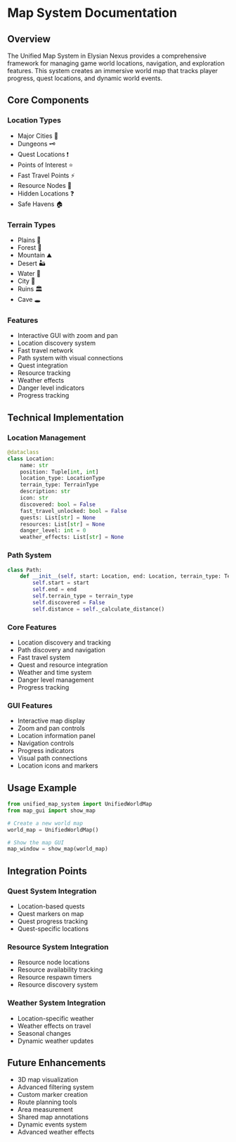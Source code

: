 # Map System Documentation

## Overview
The Unified Map System in Elysian Nexus provides a comprehensive framework for managing game world locations, navigation, and exploration features. This system creates an immersive world map that tracks player progress, quest locations, and dynamic world events.

## Core Components

### Location Types
- Major Cities 🏰
- Dungeons 🗝️
- Quest Locations ❗
- Points of Interest ⭐
- Fast Travel Points ⚡
- Resource Nodes 💎
- Hidden Locations ❓
- Safe Havens 🏠

### Terrain Types
- Plains 🌿
- Forest 🌳
- Mountain ⛰️
- Desert 🏜️
- Water 🌊
- City 🏰
- Ruins 🏛️
- Cave 🕳️

### Features
- Interactive GUI with zoom and pan
- Location discovery system
- Fast travel network
- Path system with visual connections
- Quest integration
- Resource tracking
- Weather effects
- Danger level indicators
- Progress tracking

## Technical Implementation

### Location Management
```python
@dataclass
class Location:
    name: str
    position: Tuple[int, int]
    location_type: LocationType
    terrain_type: TerrainType
    description: str
    icon: str
    discovered: bool = False
    fast_travel_unlocked: bool = False
    quests: List[str] = None
    resources: List[str] = None
    danger_level: int = 0
    weather_effects: List[str] = None
```

### Path System
```python
class Path:
    def __init__(self, start: Location, end: Location, terrain_type: TerrainType):
        self.start = start
        self.end = end
        self.terrain_type = terrain_type
        self.discovered = False
        self.distance = self._calculate_distance()
```

### Core Features
- Location discovery and tracking
- Path discovery and navigation
- Fast travel system
- Quest and resource integration
- Weather and time system
- Danger level management
- Progress tracking

### GUI Features
- Interactive map display
- Zoom and pan controls
- Location information panel
- Navigation controls
- Progress indicators
- Visual path connections
- Location icons and markers

## Usage Example

```python
from unified_map_system import UnifiedWorldMap
from map_gui import show_map

# Create a new world map
world_map = UnifiedWorldMap()

# Show the map GUI
map_window = show_map(world_map)
```

## Integration Points

### Quest System Integration
- Location-based quests
- Quest markers on map
- Quest progress tracking
- Quest-specific locations

### Resource System Integration
- Resource node locations
- Resource availability tracking
- Resource respawn timers
- Resource discovery system

### Weather System Integration
- Location-specific weather
- Weather effects on travel
- Seasonal changes
- Dynamic weather updates

## Future Enhancements
- 3D map visualization
- Advanced filtering system
- Custom marker creation
- Route planning tools
- Area measurement
- Shared map annotations
- Dynamic events system
- Advanced weather effects 